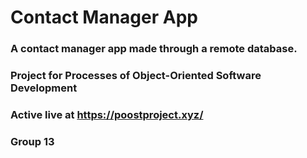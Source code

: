 # Contact Manager App
### A contact manager app made through a remote database.
### Project for Processes of Object-Oriented Software Development
### Active live at https://poostproject.xyz/
### Group 13
